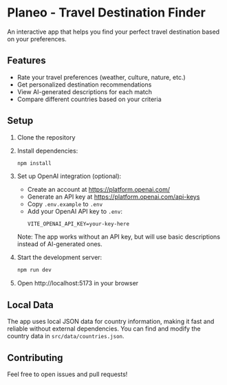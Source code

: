 # Planeo - Travel Destination Finder

An interactive app that helps you find your perfect travel destination based on your preferences.

## Features

- Rate your travel preferences (weather, culture, nature, etc.)
- Get personalized destination recommendations
- View AI-generated descriptions for each match
- Compare different countries based on your criteria

## Setup

1. Clone the repository
2. Install dependencies:
   ```bash
   npm install
   ```

3. Set up OpenAI integration (optional):
   - Create an account at https://platform.openai.com/
   - Generate an API key at https://platform.openai.com/api-keys
   - Copy `.env.example` to `.env`
   - Add your OpenAI API key to `.env`:
     ```
     VITE_OPENAI_API_KEY=your-key-here
     ```
   Note: The app works without an API key, but will use basic descriptions instead of AI-generated ones.

4. Start the development server:
   ```bash
   npm run dev
   ```

5. Open http://localhost:5173 in your browser

## Local Data

The app uses local JSON data for country information, making it fast and reliable without external dependencies. You can find and modify the country data in `src/data/countries.json`.

## Contributing

Feel free to open issues and pull requests!
